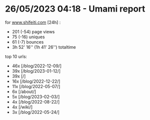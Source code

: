 # 26/05/2023 04:18 - Umami report
for www.shifeiti.com [24h] :

 - 201 (-54) page views
 - 75 (-16) uniques
 - 61 (-7) bounces
 - 3h 52' 16'' (1h 41' 26'') totaltime


top 10 urls:
 - 46x [/blog/2022-12-09/]
 - 39x [/blog/2023-01-12/]
 - 39x [/]
 - 16x [/blog/2022-12-22/]
 - 11x [/blog/2022-05-07/]
 - 6x [/about/]
 - 5x [/blog/2023-02-03/]
 - 4x [/blog/2022-08-22/]
 - 4x [/wiki/]
 - 3x [/blog/2022-05-24/]


